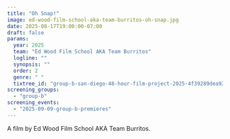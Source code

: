 ```yaml
---
title: "Oh Snap!"
image: ed-wood-film-school-aka-team-burritos-oh-snap.jpg
date: 2025-08-17T19:00:00-07:00
draft: false
params:
  year: 2025
  team: "Ed Wood Film School AKA Team Burritos"
  logline: ""
  synopsis: ""
  order: 2
  genre: " "
  tixtree_id: "group-b-san-diego-48-hour-film-project-2025-4f39289dea92"
screening_groups:
  - "group-b"
screening_events:
  - "2025-09-09-group-b-premieres"
---
```


A film by Ed Wood Film School AKA Team Burritos.
